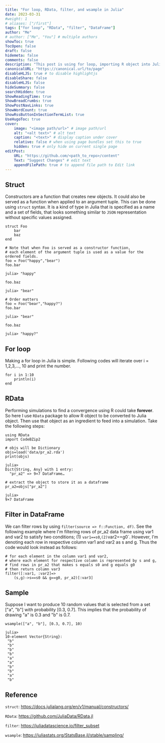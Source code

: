 ```yaml
---
title: "For loop, RData, filter, and wsample in Julia"
date: 2023-03-31
#weight: 1
# aliases: ["/first"]
tags: ["for loop", "RData", "filter", "DataFrame"]
author: "Me"
# author: ["Me", "You"] # multiple authors
showToc: true
TocOpen: false
draft: false
hidemeta: false
comments: false
description: "This post is using for loop, importing R object into Julia, using filter to DataFrame-type-object, using wsample to draw values from known probability distribution"
canonicalURL: "https://canonical.url/to/page"
disableHLJS: true # to disable highlightjs
disableShare: false
disableHLJS: false
hideSummary: false
searchHidden: true
ShowReadingTime: true
ShowBreadCrumbs: true
ShowPostNavLinks: true
ShowWordCount: true
ShowRssButtonInSectionTermList: true
UseHugoToc: true
cover:
    image: "<image path/url>" # image path/url
    alt: "<alt text>" # alt text
    caption: "<text>" # display caption under cover
    relative: false # when using page bundles set this to true
    hidden: true # only hide on current single page
editPost:
    URL: "https://github.com/<path_to_repo>/content"
    Text: "Suggest Changes" # edit text
    appendFilePath: true # to append file path to Edit link
---
```


## Struct

Constructors are a function that creates new objects. It could also be served as a function when applied to an argument tuple. This can be done using `struct` syntax. It is a kind of type in Julia that is specified as a name and a set of fields, that looks something similar to `JSON` representation without specific values assigned. 
```
struct Foo 
    bar
    baz 
end 

# Note that when Foo is served as a constructor function,
# each element of the argument tuple is used as a value for the ordered fields.
foo = Foo("happy","bear")
foo.bar

julia> "happy"

foo.baz

julia> "bear"

# Order matters
foo = Foo("bear","happy?")
foo.bar

julia> "bear"

foo.baz 

julia> "happy?"

```


## For loop 

Making a for loop in Julia is simple. Following codes will iterate over i = 1,2,3,..., 10 and print the number. 
```
for i in 1:10
    println(i)
end 
```

## RData

Performing simulations to find a convergence using R could take __forever__. So here I use `RData` package to allow R object to be converted to Julia object. Then use that object as an ingredient to feed into a simulation. Take the following steps:

```
using RData 
import CodeBZip2 

# objs will be Dictionary
objs=load('data/pr_a2.rda')
print(objs)

julia> 
Dict{String, Any} with 1 entry:
  "pr_a2" => 9×7 DataFrame…

# extract the object to store it as a dataframe
pr_a2=objs["pr_a2"]

julia>  
9×7 DataFrame
```

## Filter in DataFrame 

We can filter rows by using `filter(source => f::Function, df)`. See the following example where I'm filtering rows of pr_a2 data frame using var1 and var2 to satisfy two conditions; (1) `var1==s0`,` (2) `var2==g0`. However, I'm denoting each row in respective column var1 and var2 as s and g. Thus the code would look instead as follows:

```
# for each element in the column var1 and var2, 
# where each element for respective column is represented by s and g,
# find rows in pr_a2 that makes s equals s0 and g equals g0
# then return column var3
filter([:var1, :var2]=>
    (s,g)->s==s0 && g==g0, pr_a2)[:var3]
```

## Sample 

Suppose I want to produce 10 random values that is selected from a set ["a", "b"] with probability [0.3, 0.7]. This implies that the probability of drawing "a" is 0.3 and "b" is 0.7. 
```
wsample(["a", "b"], [0.3, 0.7], 10)

julia> 
10-element Vector{String}:
 "b"
 "b"
 "b"
 "b"
 "a"
 "a"
 "b"
 "b"
 "a"
 "b"
```

## Reference 

`struct`: https://docs.julialang.org/en/v1/manual/constructors/

`RData`: https://github.com/JuliaData/RData.jl

`filter`: https://juliadatascience.io/filter_subset

`wsample`: https://juliastats.org/StatsBase.jl/stable/sampling/
